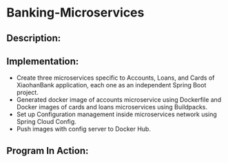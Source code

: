 # Banking-Microservices

## Description:

## Implementation:
* Create three microservices specific to Accounts, Loans, and Cards of XiaohanBank application, each one as an independent Spring Boot project.
* Generated docker image of accounts microservice using Dockerfile and Docker images of cards and loans microservices using Buildpacks.
* Set up Configuration management inside microservices network using Spring Cloud Config.
* Push images with config server to Docker Hub.



## Program In Action:
